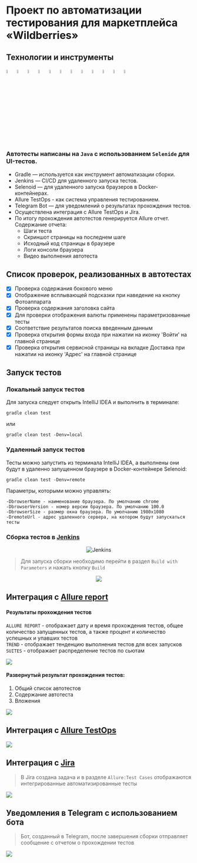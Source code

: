 # Проект по автоматизации тестирования для маркетплейса «Wildberries»

## Технологии и инструменты

<p  align="center">

<a href="https://www.jetbrains.com/idea/"><img width="5%" title="IntelliJ IDEA" src="src/media/icons/Idea.svg"></a>
<a href="https://www.java.com/"><img width="5%" title="Java" src="src/media/icons/Java.svg"></a>
<a href="https://selenide.org/"><img width="5%" title="Selenide" src="src/media/icons/Selenide.svg"></a>
<a href="https://gradle.org/"><img width="5%" title="Gradle" src="src/media/icons/Gradle.svg"></a>
<a href="https://junit.org/junit5/"><img width="5%" title="Junit5" src="src/media/icons/Junit5.svg"></a>
<a href="https://selenoid.autotests.cloud/"><img width="5%" title="Selenoid" src="src/media/icons/Selenoid.svg"></a>
<a href="https://github.com/"><img width="5%" title="GitHub" src="src/media/icons/GitHub.svg"></a>
<a href="https://allurereport.org/"><img width="5%" title="Allure Report" src="src/media/icons/Allure.svg"></a>
<a href="https://qameta.io/"><img width="5%" title="Allure TestOps" src="src/media/icons/Allure_TO.svg"></a>
<a href="https://www.jenkins.io/"><img width="5%" title="Jenkins" src="src/media/icons/Jenkins.svg"></a>
<a href="https://www.atlassian.com/ru/software/jira"><img width="5%" title="Jira" src="src/media/icons/Jira.svg"></a>
<a href="https://web.telegram.org/"><img width="5%" title="Telegram" src="src/media/icons/Telegram.svg"></a>
</p>

### Автотесты написаны на <code>Java</code> с использованием <code>Selenide</code> для UI-тестов.

- Gradle — используется как инструмент автоматизации сборки.
- Jenkins — CI/CD для удаленного запуска тестов.
- Selenoid — для удаленного запуска браузеров в Docker-контейнерах.
- Allure TestOps - как система управления тестированием.
- Telegram Bot — для уведомлений о результатах прохождения тестов.
- Осуществлена интеграция с Allure TestOps и Jira.
- По итогу прохождения автотестов генерируется Allure отчет. Содержание отчета:
    - Шаги теста
    - Скриншот страницы на последнем шаге
    - Исходный код страницы в браузере
    - Логи консоли браузера
    - Видео выполнения автотеста

## Список проверок, реализованных в автотестах

- [x] Проверка содержания бокового меню
- [x] Отображение всплывающей подсказки при наведение на кнопку Фотоаппарата
- [x] Проверка содержания заголовка сайта
- [x] Для проверки отображения валюты применены параметризованные тесты
- [x] Соответствие результатов поиска введенным данным
- [x] Проверка открытия формы входа при нажатии на иконку 'Войти' на главной странице
- [x] Проверка открытия сервисной страницы на вкладке Доставка при нажатии на иконку 'Адрес' на главной странице

## Запуск тестов
### Локальный запуск тестов

Для запуска следует открыть IntelliJ IDEA и выполнить в терминале:
```
gradle clean test
```

или

```
gradle clean test -Denv=local
```

### Удаленный запуск тестов
Тесты можно запустить из терминала IntelliJ IDEA, а выполнены они будут в удаленно запущенном браузере в Docker-контейнере Selenoid:

```
gradle clean test -Denv=remote
```

Параметры, которыми можно управлять:
```
-DbrowserName - наименование браузера. По умолчанию chrome
-DbrowserVersion - номер версии браузера. По умолчанию 100.0
-DbrowserSize - размер окна браузера. По умолчанию 1980x1080
-DremoteUrl - адрес удаленного сервера, на котором будут запускаться тесты
```

### Сборка тестов в  <a target="_blank" href="https://jenkins.autotests.cloud/job/024_stasia_shpakova_taskForUI_Project/">Jenkins</a>

<p align="center">
<img title="Jenkins" src="src/media/screenshots/Jenkins_UI_Project.png">
</p>

>Для запуска сборки необходимо перейти в раздел `Build with Parameters` и нажать кнопку `Build`

<p align="center">
<img src="src/media/screenshots/Jenkins_Parameters.png"/>
</p>

## Интеграция с <b><a target="_blank" href="https://jenkins.autotests.cloud/job/024_stasia_shpakova_taskForUI_Project/2/allure/">Allure report</a></b>
#### Результаты прохождения тестов
`ALLURE REPORT` - отображает дату и время прохождения тестов, общее количество запущенных тестов, а также процент и количество успешных и упавших тестов <br/>
`TREND` - отображает тенденцию выполнения тестов для всех запусков <br/>
`SUITES` - отображает распределение тестов по сьютам <br/>

<img src="src/media/screenshots/AllureReport_Screen.png">

#### Развернутый результат прохождения тестов:
1. Общий список автотестов
2. Содержание автотеста
3. Вложения

<img src="src/media/screenshots/AllureReport_TestCases.png">

## Интеграция с <b><a target="_blank" href="https://allure.autotests.cloud/project/4154/test-cases/31398?treeId=0">Allure TestOps</a></b>

>
<img src="src/media/screenshots/AllureTestOps_Screen.png">

## Интеграция с <b><a target="_blank" href="https://jira.autotests.cloud/browse/HOMEWORK-11185">Jira</a></b>

>В Jira создана задача и в разделе `Allure:Test Cases` отображаются интегрированные автоматизированные тесты
>
<img src="src/media/screenshots/Jira.png">

## Уведомления в Telegram с использованием бота

> Бот, созданный в Telegram, после завершения сборки отправляет сообщение с отчетом о прохождении тестов
>
<img src="src/media/screenshots/Telegram_Notifications.jpeg">
